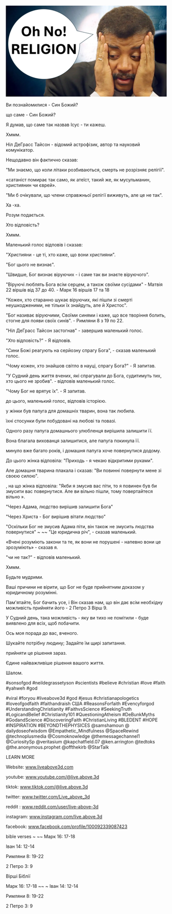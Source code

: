 ![Video cover image](../cover.jpg "cover photo")

Ви познайомилися - Син Божий?

що саме - Син Божий?

Я думав, що саме так назвав Ісус - ти кажеш.

Хммм.

Ніл ДеГрасс Тайсон - відомий астрофізик, автор та науковий комунікатор.

Нещодавно він фактично сказав:

"Ми знаємо, що коли літаки розбиваються, смерть не розрізняє релігії".

«сатаніст помирає так само, як атеїст, такий же, як мусульманин, християнин чи єврей».

"Ми б очікували, що члени справжньої релігії виживуть, але це не так".

Ха -ха.

Розум подається.

Хто відповість?

Хммм.

Маленький голос відповів і сказав:

"Християни - це ті, хто каже, що вони християни".

"Бог цього не визнає".

"Швидше, Бог визнає віруючих - і саме так ви знаєте віруючого".

"Віруючі люблять Бога всім серцем, а також своїми сусідами" - Матвія 22 віршів від 37 до 40. - Марк 16 віршів 17 та 18

"Кожен, хто старанно шукає віруючих, які пішли зі смерті неушкодженими, не тільки їх знайдуть, але й Христос".

"Бог називає віруючими, Своїми синями і каже, що все творіння болить, стогне для появи своїх синів". - Римляни 8 з 19 по 22.

"Ніл ДеГрасс Тайсон застогнав" - завершив маленький голос.

"Хто відповість?" - Я відповів.

"Сини Божі реагують на серйозну спрагу Бога", - сказав маленький голос.

"Чому кожен, хто знайшов світло в науці, спрагу Бога?" - Я запитав.

"У Судний день життя вчених, які спрагували до Бога, судитимуть тих, хто цього не зробив". - відповів маленький голос.

"Чому Бог не врятує їх". - Я запитав.

до цього, маленький голос, відповів історією.

у жінки був папуга для домашніх тварин, вона так любила.

їхні стосунки були побудовані на любові та повазі.

Одного разу папуга домашнього улюбленця вирішила залишити її.

Вона благала вихованця залишитися, але папуга покинула її.

минуло вже багато років, і домашня папуга хоче повернутися додому.

До цього жінка відповіла: "Приходь - я чекаю відкритими руками".

Але домашня тварина плакала і сказав: "Ви повинні повернути мене зі своєю силою".

, на що жінка відповіла: "Якби я змусив вас піти, то я повинен був би змусити вас повернутися. Але ви вільно пішли, тому повертайтеся вільно ».

"Через Адама, людство вирішив залишити Бога"

"Через Христа - Бог вирішив вітати людство"

"Оскільки Бог не змусив Адама піти, він також не змусить людства повернутися" ~ ~~ "Це юридична річ", - сказав маленький.

«Вчені розуміють закони та те, як вони не порушені - напевно вони це зрозуміють» - сказав я.

"чи не так?" - відповів маленький.

Хммм.

Будьте мудрими.

Ваші причини не вірити, що Бог не буде прийнятним доказом у юридичному розумінні.

Пам'ятайте, Бог бачить усе, і Він сказав нам, що він дає всім необхідну можливість прийняти його - 2 Петро 3 Вірш 9.

У Судний день, така можливість - яку ви тихо не помітили - буде виявлено для всіх, щоб побачити.

Ось моя порада до вас, вченого.

Шукайте потрібну людину; Задайте їм щирі запитання.

прийняти це рішення зараз.

Єдине найважливіше рішення вашого життя.

Шалом.

#sonsofgod #neildegrassetyson #scientists #believe #christian #love #faith #yahweh #god

#viral #foryou #liveabove3d #god #jesus #christianapologetics #loveofgodfaith #faithandraish США #ReasonsForfaith #Evencyforgod #UnderstandingChristianity #FaithvsScience #SeekingTruth #LogicandBelief #Christianity101 #QuestioningAtheism #DeBunkMyths #GodandScience #DiscoveringFaith #ChristianLiving #BLEDENT #HOPE #INSPIRATION #BEYONDTHEPHYSICES @samshamoun @ dailydoseofwisdom @Empathetic_Mindfulness @SpaceRewind @technoplusmedia @Cosmoknowledge @themessagechannel1 @CuriositySp @veritasium @kapchatfield.07 @ken.arrington @tedtoks @the.anonymous.prophet @offthekirb @StarTalk


LEARN MORE

Website: www.liveabove3d.com

youtube: www.youtube.com/@live.above.3d


tiktok: www.tiktok.com/@live.above.3d

twitter: www.twitter.com/Live_above_3d

reddit : www.reddit.com/user/live-above-3d

instagram: www.instagram.com/live.above.3d

facebook: www.facebook.com/profile/100092339087423

bible verses ~ ~~ Марк 16: 17-18

Іван 14: 12-14

Римляни 8: 19-22


2 Петро 3: 9

Вірші Біблії

Марк 16: 17-18 ~~ ~ Іван 14: 12-14

Римляни 8: 19-22

2 Петро 3: 9





